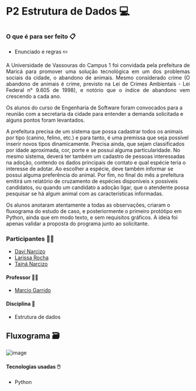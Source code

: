 # P2 Estrutura de Dados :computer:

##

### O que é para ser feito :clipboard:

- Enunciado e regras :pencil2:

<p align="justify">A Universidade de Vassouras do Campus 1 foi convidada pela prefeitura de Maricá para promover uma solução tecnológica em um dos problemas sociais da cidade, o abandono de animais. Mesmo considerado crime (O abandono de animais é crime, previsto na Lei de Crimes Ambientais - Lei Federal n° 9.605 de 1998), e notório que o índice de abandono vem crescendo a cada ano.

Os alunos do curso de Engenharia de Software foram convocados para a reunião com a secretaria da cidade para entender a demanda solicitada e alguns pontos foram levantados.

A prefeitura precisa de um sistema que possa cadastrar todos os animais por tipo (canino, felino, etc.) e para tanto, é uma premissa que seja possível inserir novos tipos dinamicamente. Precisa ainda, que sejam classificados por idade aproximada, cor, porte e se possui alguma particularidade. No mesmo sistema, deverá ter também um cadastro de pessoas interessadas na adoção, contendo os dados principais de contato e qual espécie teria o interesse de adotar. Ao escolher a espécie, deve também informar se possui alguma preferência do animal. Por fim, no final do mês a prefeitura emitirá um relatório de cruzamento de espécies disponíveis x possíveis candidatos, ou quando um candidato a adoção ligar, que o atendente possa pesquisar se há algum animal com as características informadas.

Os alunos anotaram atentamente a todas as observações, criaram o fluxograma do estudo de caso, e posteriormente o primeiro protótipo em Python, ainda que em modo texto, e sem requisitos gráficos. A ideia foi apenas validar a proposta do programa junto ao solicitante.</p>

### Participantes :technologist:

- [Davi Narcizo](https://github.com/davi1443)
- [Larissa Rocha](https://github.com/roclari)
- [Tainá Narcizo](https://github.com/tcantunes)

#### Professor :man_teacher:

- [Marcio Garrido](https://github.com/marciogarridoLaCop)

#### Disciplina :book:

- Estrutura de dados 

## Fluxograma :card_file_box:

![image](https://github.com/tcantunes/P2-Estrutura-de-dados/assets/98750360/4f003ee0-09b4-4220-a9c9-501fd23b9940)

#### Tecnologias usadas :computer_mouse:

- Python

  
